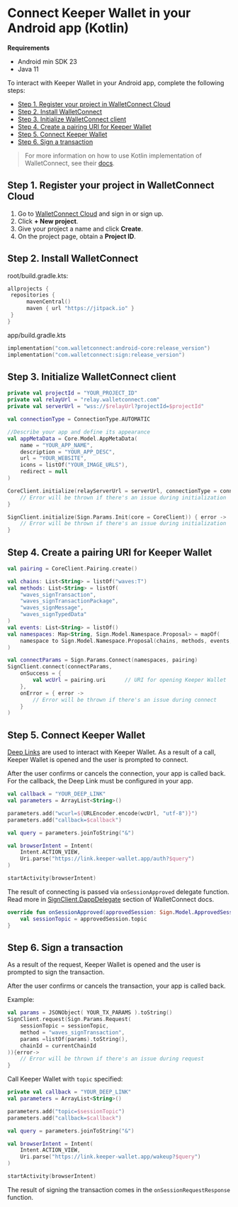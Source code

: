 # Connect Keeper Wallet in your Android app (Kotlin)

**Requirements**
* Android min SDK 23
* Java 11

To interact with Keeper Wallet in your Android app, complete the following steps:

- [Step 1. Register your project in WalletConnect Cloud](#step-1-register-your-project-in-walletconnect-cloud)
- [Step 2. Install WalletConnect](#step-2-install-walletconnect)
- [Step 3. Initialize WalletConnect client](#step-3-initialize-walletconnect-client)
- [Step 4. Create a pairing URI for Keeper Wallet](#step-4-create-a-pairing-uri-for-keeper-wallet)
- [Step 5. Connect Keeper Wallet](#step-5-connect-keeper-wallet)
- [Step 6. Sign a transaction](#step-6-sign-a-transaction)

> For more information on how to use Kotlin implementation of WalletConnect, see their [docs](https://docs.walletconnect.com/2.0/kotlin/web3wallet/installation).

## Step 1. Register your project in WalletConnect Cloud

1. Go to [WalletConnect Cloud](https://cloud.walletconnect.com/app) and sign in or sign up.
2. Click <b>+ New project</b>.
3. Give your project a name and click <b>Create</b>.
4. On the project page, obtain a <b>Project ID</b>.

## Step 2. Install WalletConnect

root/build.gradle.kts:

```swift
allprojects {
 repositories {
      mavenCentral()
      maven { url "https://jitpack.io" }
 }
}
```

app/build.gradle.kts

```swift
implementation("com.walletconnect:android-core:release_version")
implementation("com.walletconnect:sign:release_version")
```

## Step 3. Initialize WalletConnect client

```kotlin
private val projectId = "YOUR_PROJECT_ID"
private val relayUrl = "relay.walletconnect.com"
private val serverUrl = "wss://$relayUrl?projectId=$projectId"

val connectionType = ConnectionType.AUTOMATIC

//Describe your app and define its appearance
val appMetaData = Core.Model.AppMetaData(
    name = "YOUR_APP_NAME",
    description = "YOUR_APP_DESC",
    url = "YOUR_WEBSITE",
    icons = listOf("YOUR_IMAGE_URLS"),
    redirect = null
)

CoreClient.initialize(relayServerUrl = serverUrl, connectionType = connectionType, application = this.application, metaData = appMetaData) { error ->
    // Error will be thrown if there's an issue during initialization
}

SignClient.initialize(Sign.Params.Init(core = CoreClient)) { error ->
    // Error will be thrown if there's an issue during initialization
}
```

## Step 4. Create a pairing URI for Keeper Wallet

```kotlin
val pairing = CoreClient.Pairing.create()

val chains: List<String> = listOf("waves:T")
val methods: List<String> = listOf(
    "waves_signTransaction", 
    "waves_signTransactionPackage", 
    "waves_signMessage", 
    "waves_signTypedData"
)
val events: List<String> = listOf()
val namespaces: Map<String, Sign.Model.Namespace.Proposal> = mapOf(
    namespace to Sign.Model.Namespace.Proposal(chains, methods, events, null)
)

val connectParams = Sign.Params.Connect(namespaces, pairing)
SignClient.connect(connectParams,
    onSuccess = {
        val wcUrl = pairing.uri      // URI for opening Keeper Wallet
    },
    onError = { error ->
        // Error will be thrown if there's an issue during connect
    }
)
```

## Step 5. Connect Keeper Wallet

[Deep Links](https://developer.android.com/training/app-links/deep-linking) are used to interact with Keeper Wallet. As a result of a call, Keeper Wallet is opened and the user is prompted to connect.

After the user confirms or cancels the connection, your app is called back. For the callback, the Deep Link must be configured in your app.

```kotlin
val callback = "YOUR_DEEP_LINK"
val parameters = ArrayList<String>()

parameters.add("wcurl=${URLEncoder.encode(wcUrl, "utf-8")}")
parameters.add("callback=$callback")

val query = parameters.joinToString("&")

val browserIntent = Intent(
    Intent.ACTION_VIEW,
    Uri.parse("https://link.keeper-wallet.app/auth?$query")
)

startActivity(browserIntent)
```

The result of connecting is passed via `onSessionApproved` delegate function. Read more in [SignClient.DappDelegate](https://docs.walletconnect.com/2.0/kotlin/sign/dapp-usage#signclientdappdelegate) section of WalletConnect docs.

```kotlin
override fun onSessionApproved(approvedSession: Sign.Model.ApprovedSession) {
    val sessionTopic = approvedSession.topic
}
```

## Step 6. Sign a transaction

As a result of the request, Keeper Wallet is opened and the user is prompted to sign the transaction.

After the user confirms or cancels the transaction, your app is called back.

Example:

```kotlin
val params = JSONObject( YOUR_TX_PARAMS ).toString()
SignClient.request(Sign.Params.Request(
    sessionTopic = sessionTopic,
    method = "waves_signTransaction",
    params =listOf(params).toString(),
    chainId = currentChainId
)){error->
    // Error will be thrown if there's an issue during request
}
```

Call Keeper Wallet with `topic` specified:

```kotlin
private val callback = "YOUR_DEEP_LINK"
val parameters = ArrayList<String>()

parameters.add("topic=$sessionTopic")
parameters.add("callback=$callback")

val query = parameters.joinToString("&")

val browserIntent = Intent(
    Intent.ACTION_VIEW,
    Uri.parse("https://link.keeper-wallet.app/wakeup?$query")
)

startActivity(browserIntent)
```

The result of signing the transaction comes in the `onSessionRequestResponse` function.
